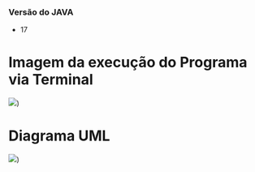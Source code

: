 ### Versão do JAVA

- 17

# Imagem da execução do Programa via Terminal 

![](https://github.com/user-attachments/assets/246da8e9-960d-4b1c-ab24-5fb0b7a0257c))

# Diagrama UML

![](https://github.com/user-attachments/assets/ce7b0bca-80e0-4f23-a0f8-d5456cd67675))
